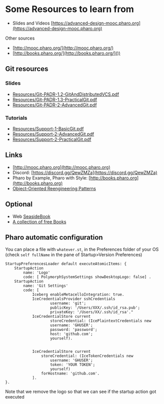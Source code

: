 # Some Resources to learn from

- Slides and Videos [https://advanced-design-mooc.pharo.org](https://advanced-design-mooc.pharo.org)

Other sources
- [http://mooc.pharo.org/](http://mooc.pharo.org/)
- [http://books.pharo.org/](http://books.pharo.org/]())

## Git resources

### Slides
- [Resources/Git-PADR-1.2-GitAndDistributedVCS.pdf](Resources/Git-PADR-1.2-GitAndDistributedVCS.pdf)
- [Resources/Git-PADR-1.3-PracticalGit.pdf](Resources/Git-PADR-1.3-PracticalGit.pdf)
- [Resources/Git-PADR-2-AdvancedGit.pdf]()
  
### Tutorials
- [Resources/Support-1-BasicGit.pdf](Resources/Support-1-BasicGit.pdf)
- [Resources/Support-2-AdvancedGit.pdf](Resources/Support-2-AdvancedGit.pdf)
- [Resources/Support-2-PracticalGit.pdf](Resources/Support-2-PracticalGit.pdf)
  
## Links
- [http://mooc.pharo.org](http://mooc.pharo.org)
- Discord: [https://discord.gg/QewZMZa](https://discord.gg/QewZMZa)
- Pharo by Example, Pharo with Style: [http://books.pharo.org](http://books.pharo.org)
- [Object-Oriented Reengineering Patterns](https://scg.unibe.ch/download/oorp/OORP.pdf)

## Optional
- Web [SeasideBook](https://rmod-files.lille.inria.fr/?dir=FreeBooks/SeasideBook)
- [ A collection of free Books ](http://stephane.ducasse.free.fr/FreeBooks.html)

## Pharo automatic configuration

You can place a file with `whatever.st`, in the Preferences folder of your OS (check `self fullName` in the pane of Startup>Version Preferences)

```
StartupPreferencesLoader default executeAtomicItems: {
	StartupAction 
		name: 'Logo' 
		code: [ PolymorphSystemSettings showDesktopLogo: false] .
	StartupAction 
		name: 'Git Settings' 
		code: [ 
			Iceberg enableMetacelloIntegration: true.
			IceCredentialsProvider sshCredentials
					username: 'git';
					publicKey: '/Users/XXX/.ssh/id_rsa.pub';
					privateKey: '/Users/XX/.ssh/id_rsa'."
			IceCredentialStore current
					storeCredential: (IcePlaintextCredentials new
					username: 'GHUSER';
					password: 'password';
					host: 'github.com';
					yourself).		


			IceCredentialStore current
				storeCredential: (IceTokenCredentials new
					username: 'GHUSER';
					token: 'YOUR TOKEN';
					yourself) 
				forHostname: 'github.com'.
			]. 
}.

```
Note that we remove the logo so that we can see if the startup action got executed

